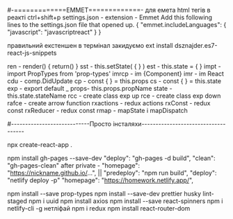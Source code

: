 #-=============EMMET=============-
для емета html тегів в реакті
ctrl+shift+p settings.json - extension - Emmet
Add this following lines to the settings.json file that opened up.
{
"emmet.includeLanguages": {
"javascript": "javascriptreact"
}
}

правильний екстеншен в термінал закидуємо
ext install dsznajder.es7-react-js-snippets

ren - render() { return() }
sst - this.setState( { } )
est - this.state = { }
impt - import PropTypes from 'prop-types'
imrcp - im {Component}
imr - im React
сdu - comp.DidUpdate
cp - const { } = this.props
cs - const { } = this.state
exp - export default \_
props- this.props.propName
state - this.state.stateName
rcc - create class exp up
rce - create class exp down
rafce - create arrow function
rxactions - redux actions
rxConst - redux const
rxReducer - redux const
rmap - mapState i mapDispatch

#----------------------------Просто інсталяхи------------------------------------

npx create-react-app .

npm install gh-pages --save-dev
"deploy": "gh-pages -d build",
"clean": "gh-pages-clean"
after private -
"homepage": "https://nickname.github.io/...",
||
"predeploy": "npm run build",
"deploy": "netlify deploy -p"
"homepage": "https://homework.netlify.app/",

npm install --save prop-types
npm install --save-dev prettier husky lint-staged
npm i uuid
npm install axios
npm install --save react-spinners
npm i netlify-cli -g нетліфай
npm i redux
npm install react-router-dom
